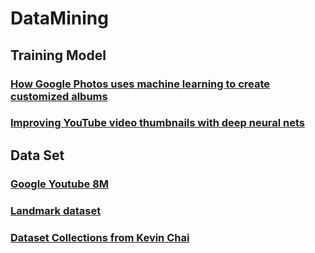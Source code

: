 # DataMining

## Training Model

### [How Google Photos uses machine learning to create customized albums](http://www.csmonitor.com/Technology/2016/0324/How-Google-Photos-uses-machine-learning-to-create-customized-albums)
### [Improving YouTube video thumbnails with deep neural nets](https://research.googleblog.com/2015/10/improving-youtube-video-thumbnails-with.html)

## Data Set

### [Google Youtube 8M](https://research.google.com/youtube8m/)
### [Landmark dataset](http://riemenschneider.hayko.at/vision/dataset/index.php?filter=+landmark)
### [Dataset Collections from Kevin Chai](http://kevinchai.net/datasets)

